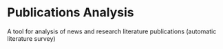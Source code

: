 # Publications Analysis
A tool for analysis of news and research literature publications (automatic literature survey)
